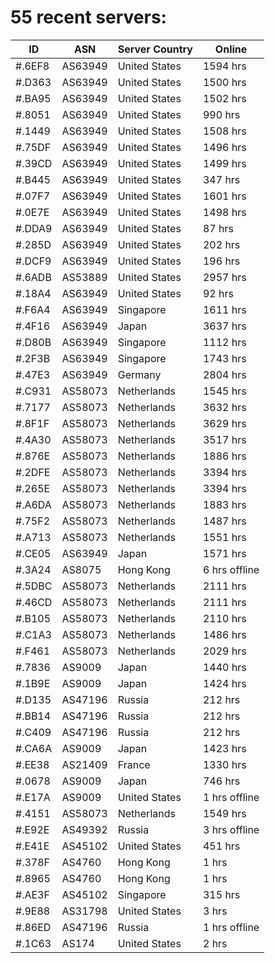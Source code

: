# 55 recent servers:

| ID | ASN | Server Country | Online |
| ------ | ------ | ------ | ------ |
| #.6EF8 | AS63949 | United States | 1594 hrs |
| #.D363 | AS63949 | United States | 1500 hrs |
| #.BA95 | AS63949 | United States | 1502 hrs |
| #.8051 | AS63949 | United States | 990 hrs |
| #.1449 | AS63949 | United States | 1508 hrs |
| #.75DF | AS63949 | United States | 1496 hrs |
| #.39CD | AS63949 | United States | 1499 hrs |
| #.B445 | AS63949 | United States | 347 hrs |
| #.07F7 | AS63949 | United States | 1601 hrs |
| #.0E7E | AS63949 | United States | 1498 hrs |
| #.DDA9 | AS63949 | United States | 87 hrs |
| #.285D | AS63949 | United States | 202 hrs |
| #.DCF9 | AS63949 | United States | 196 hrs |
| #.6ADB | AS53889 | United States | 2957 hrs |
| #.18A4 | AS63949 | United States | 92 hrs |
| #.F6A4 | AS63949 | Singapore | 1611 hrs |
| #.4F16 | AS63949 | Japan | 3637 hrs |
| #.D80B | AS63949 | Singapore | 1112 hrs |
| #.2F3B | AS63949 | Singapore | 1743 hrs |
| #.47E3 | AS63949 | Germany | 2804 hrs |
| #.C931 | AS58073 | Netherlands | 1545 hrs |
| #.7177 | AS58073 | Netherlands | 3632 hrs |
| #.8F1F | AS58073 | Netherlands | 3629 hrs |
| #.4A30 | AS58073 | Netherlands | 3517 hrs |
| #.876E | AS58073 | Netherlands | 1886 hrs |
| #.2DFE | AS58073 | Netherlands | 3394 hrs |
| #.265E | AS58073 | Netherlands | 3394 hrs |
| #.A6DA | AS58073 | Netherlands | 1883 hrs |
| #.75F2 | AS58073 | Netherlands | 1487 hrs |
| #.A713 | AS58073 | Netherlands | 1551 hrs |
| #.CE05 | AS63949 | Japan | 1571 hrs |
| #.3A24 | AS8075 | Hong Kong | 6 hrs offline |
| #.5DBC | AS58073 | Netherlands | 2111 hrs |
| #.46CD | AS58073 | Netherlands | 2111 hrs |
| #.B105 | AS58073 | Netherlands | 2110 hrs |
| #.C1A3 | AS58073 | Netherlands | 1486 hrs |
| #.F461 | AS58073 | Netherlands | 2029 hrs |
| #.7836 | AS9009 | Japan | 1440 hrs |
| #.1B9E | AS9009 | Japan | 1424 hrs |
| #.D135 | AS47196 | Russia | 212 hrs |
| #.BB14 | AS47196 | Russia | 212 hrs |
| #.C409 | AS47196 | Russia | 212 hrs |
| #.CA6A | AS9009 | Japan | 1423 hrs |
| #.EE38 | AS21409 | France | 1330 hrs |
| #.0678 | AS9009 | Japan | 746 hrs |
| #.E17A | AS9009 | United States | 1 hrs offline |
| #.4151 | AS58073 | Netherlands | 1549 hrs |
| #.E92E | AS49392 | Russia | 3 hrs offline |
| #.E41E | AS45102 | United States | 451 hrs |
| #.378F | AS4760 | Hong Kong | 1 hrs |
| #.8965 | AS4760 | Hong Kong | 1 hrs |
| #.AE3F | AS45102 | Singapore | 315 hrs |
| #.9E88 | AS31798 | United States | 3 hrs |
| #.86ED | AS47196 | Russia | 1 hrs offline |
| #.1C63 | AS174 | United States | 2 hrs |

